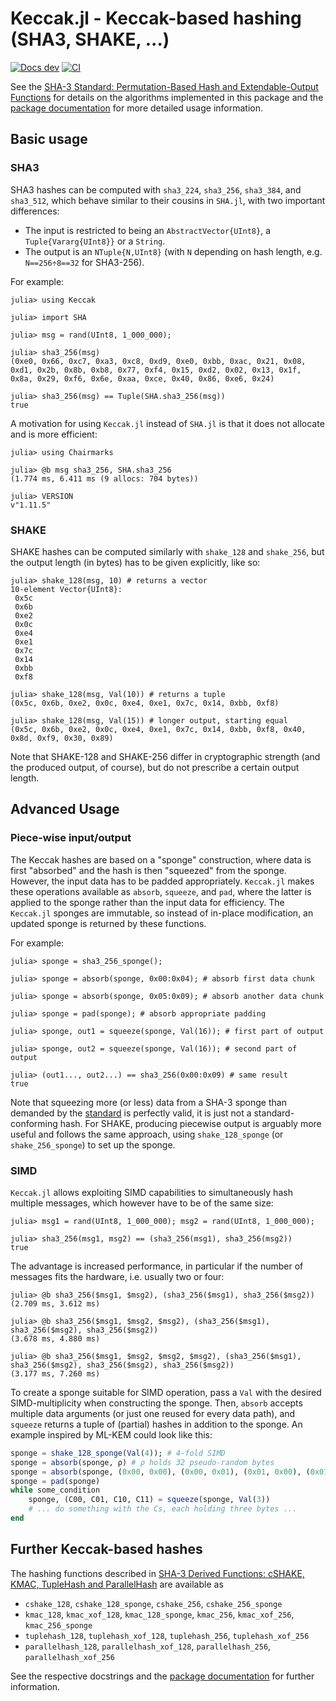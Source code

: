 # Keccak.jl - Keccak-based hashing (SHA3, SHAKE, ...)

[![Docs dev](https://img.shields.io/badge/docs-dev-blue.svg)](https://martinholters.github.io/Keccak.jl/dev/)
[![CI](https://github.com/martinholters/Keccak.jl/actions/workflows/ci.yml/badge.svg)](https://github.com/martinholters/Keccak.jl/actions/workflows/ci.yml)

See the
[SHA-3 Standard: Permutation-Based Hash and Extendable-Output Functions][NIST-FIPS-202]
for details on the algorithms implemented in this package and the
[package documentation](https://martinholters.github.io/Keccak.jl/dev/) for more detailed
usage information.

## Basic usage

### SHA3

SHA3 hashes can be computed with `sha3_224`, `sha3_256`, `sha3_384`, and `sha3_512`, which
behave similar to their cousins in `SHA.jl`, with two important differences:
* The input is restricted to being an `AbstractVector{UInt8}`, a `Tuple{Vararg{UInt8}}` or
  a `String`.
* The output is an `NTuple{N,UInt8}` (with `N` depending on hash length, e.g.
  `N==256÷8==32` for SHA3-256).

For example:
```julia-repl
julia> using Keccak

julia> import SHA

julia> msg = rand(UInt8, 1_000_000);

julia> sha3_256(msg)
(0xe0, 0x66, 0xc7, 0xa3, 0xc8, 0xd9, 0xe0, 0xbb, 0xac, 0x21, 0x08, 0xd1, 0x2b, 0x8b, 0xb8, 0x77, 0xf4, 0x15, 0xd2, 0x02, 0x13, 0x1f, 0x8a, 0x29, 0xf6, 0x6e, 0xaa, 0xce, 0x40, 0x86, 0xe6, 0x24)

julia> sha3_256(msg) == Tuple(SHA.sha3_256(msg))
true
```

A motivation for using `Keccak.jl` instead of `SHA.jl` is that it does not allocate and is
more efficient:
```julia-repl
julia> using Chairmarks

julia> @b msg sha3_256, SHA.sha3_256
(1.774 ms, 6.411 ms (9 allocs: 704 bytes))

julia> VERSION
v"1.11.5"
```

### SHAKE

SHAKE hashes can be computed similarly with `shake_128` and `shake_256`, but the output
length (in bytes) has to be given explicitly, like so:
```julia-repl
julia> shake_128(msg, 10) # returns a vector
10-element Vector{UInt8}:
 0x5c
 0x6b
 0xe2
 0x0c
 0xe4
 0xe1
 0x7c
 0x14
 0xbb
 0xf8

julia> shake_128(msg, Val(10)) # returns a tuple
(0x5c, 0x6b, 0xe2, 0x0c, 0xe4, 0xe1, 0x7c, 0x14, 0xbb, 0xf8)

julia> shake_128(msg, Val(15)) # longer output, starting equal
(0x5c, 0x6b, 0xe2, 0x0c, 0xe4, 0xe1, 0x7c, 0x14, 0xbb, 0xf8, 0x40, 0x8d, 0xf9, 0x30, 0x89)
```

Note that SHAKE-128 and SHAKE-256 differ in cryptographic strength (and the produced
output, of course), but do not prescribe a certain output length.

## Advanced Usage

### Piece-wise input/output

The Keccak hashes are based on a "sponge" construction, where data is first "absorbed" and
the hash is then "squeezed" from the sponge. However, the input data has to be padded
appropriately. `Keccak.jl` makes these operations available as `absorb`, `squeeze`, and
`pad`, where the latter is applied to the sponge rather than the input data for efficiency.
The `Keccak.jl` sponges are immutable, so instead of in-place modification, an updated
sponge is returned by these functions.

For example:
```julia-repl
julia> sponge = sha3_256_sponge();

julia> sponge = absorb(sponge, 0x00:0x04); # absorb first data chunk

julia> sponge = absorb(sponge, 0x05:0x09); # absorb another data chunk

julia> sponge = pad(sponge); # absorb appropriate padding

julia> sponge, out1 = squeeze(sponge, Val(16)); # first part of output

julia> sponge, out2 = squeeze(sponge, Val(16)); # second part of output

julia> (out1..., out2...) == sha3_256(0x00:0x09) # same result
true
```

Note that squeezing more (or less) data from a SHA-3 sponge than demanded by the
[standard][NIST-FIPS-202] is perfectly valid, it is just not a standard-conforming hash.
For SHAKE, producing piecewise output is arguably more useful and follows the same
approach, using `shake_128_sponge` (or `shake_256_sponge`) to set up the sponge.

### SIMD

`Keccak.jl` allows exploiting SIMD capabilities to simultaneously hash multiple messages,
which however have to be of the same size:
```julia-repl
julia> msg1 = rand(UInt8, 1_000_000); msg2 = rand(UInt8, 1_000_000);

julia> sha3_256(msg1, msg2) == (sha3_256(msg1), sha3_256(msg2))
true
```
The advantage is increased performance, in particular if the number of messages fits the
hardware, i.e. usually two or four:
```julia-repl
julia> @b sha3_256($msg1, $msg2), (sha3_256($msg1), sha3_256($msg2))
(2.709 ms, 3.612 ms)

julia> @b sha3_256($msg1, $msg2, $msg2), (sha3_256($msg1), sha3_256($msg2), sha3_256($msg2))
(3.678 ms, 4.880 ms)

julia> @b sha3_256($msg1, $msg2, $msg2, $msg2), (sha3_256($msg1), sha3_256($msg2), sha3_256($msg2), sha3_256($msg2))
(3.177 ms, 7.260 ms)
```

To create a sponge suitable for SIMD operation, pass a `Val` with the desired
SIMD-multiplicity when constructing the sponge. Then, `absorb` accepts multiple data
arguments (or just one reused for every data path), and `squeeze` returns a tuple of
(partial) hashes in addition to the sponge. An example inspired by ML-KEM could look like
this:
```julia
sponge = shake_128_sponge(Val(4)); # 4-fold SIMD
sponge = absorb(sponge, ρ) # ρ holds 32 pseudo-random bytes
sponge = absorb(sponge, (0x00, 0x00), (0x00, 0x01), (0x01, 0x00), (0x01, 0x01))
sponge = pad(sponge)
while some_condition
    sponge, (C00, C01, C10, C11) = squeeze(sponge, Val(3))
    # ... do something with the Cs, each holding three bytes ...
end
```

## Further Keccak-based hashes

The hashing functions described in
[SHA-3 Derived Functions: cSHAKE, KMAC, TupleHash and ParallelHash][NIST-SP-800-185]
are available as
* `cshake_128`, `cshake_128_sponge`, `cshake_256`, `cshake_256_sponge`
* `kmac_128`, `kmac_xof_128`, `kmac_128_sponge`, `kmac_256`, `kmac_xof_256`, `kmac_256_sponge`
* `tuplehash_128`, `tuplehash_xof_128`, `tuplehash_256`, `tuplehash_xof_256`
* `parallelhash_128`, `parallelhash_xof_128`, `parallelhash_256`, `parallelhash_xof_256`

See the respective docstrings and the
[package documentation](https://martinholters.github.io/Keccak.jl/dev/sp800-185/)
for further information.

[NIST-SP-800-185]: https://doi.org/10.6028/NIST.SP.800-185
[NIST-FIPS-202]: https://doi.org/10.6028/NIST.FIPS.202
